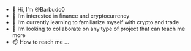 - 👋 Hi, I’m @Barbudo0
- 👀 I’m interested in finance and cryptocurrency
- 🌱 I’m currently learning to familiarize myself with crypto and trade
- 💞️ I’m looking to collaborate on any type of project that can teach me more
- 📫 How to reach me ... 

<!---
Barbudo0/Barbudo0 is a ✨ special ✨ repository because its `README.md` (this file) appears on your GitHub profile.
You can click the Preview link to take a look at your changes.
--->
